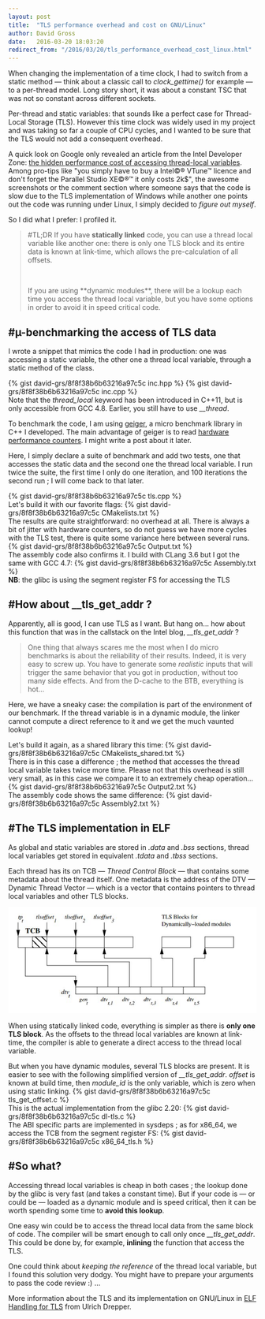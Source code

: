 ```yaml
---
layout: post
title:  "TLS performance overhead and cost on GNU/Linux"
author: David Gross
date:   2016-03-20 18:03:20
redirect_from: "/2016/03/20/tls_performance_overhead_cost_linux.html"
---
```



When changing the implementation of a time clock, I had to switch from a static method &mdash; think about a classic
call to _clock\_gettime()_ for example &mdash; to a per-thread model. Long story short, it was about a constant TSC that
was not so constant across different sockets. 

Per-thread and static variables: that sounds like a perfect case for Thread-Local Storage (TLS). However this time clock
was widely used in my project and was taking so far a couple of CPU cycles, and I wanted to be sure that the TLS would not add
a consequent overhead.

A quick look on Google only revealed an article from the Intel Developer Zone: [the hidden performance cost of accessing 
thread-local variables](https://software.intel.com/en-us/blogs/2011/05/02/the-hidden-performance-cost-of-accessing-thread-local-variables).
Among pro-tips like "you simply have to buy a Intel&copy;&reg; VTune&trade; licence and don't forget the Parallel Studio XE&copy;&reg;&trade; it
only costs 2k$", the awesome screenshots or the comment section where someone says that the code is slow due to the TLS 
implementation of Windows while another one points out the code was running under Linux, I simply decided to _figure out myself_.

So I did what I prefer: I profiled it.

> #TL;DR
> If you have **statically linked** code, you can use a thread local variable like another one: there is only one TLS block and its
> entire data is known at link-time, which allows the pre-calculation of all offsets.
> <p>&nbsp;</p>
> If you are using **dynamic modules**, there will be a lookup each time you access the thread local variable, but
> you have some options in order to avoid it in speed critical code.


#&micro;-benchmarking the access of TLS data
--------------------------------------------
I wrote a snippet that mimics the code I had in production: one was accessing a static variable, the other one a thread
local variable, through a static method of the class. 

{% gist david-grs/8f8f38b6b63216a97c5c inc.hpp %}
{% gist david-grs/8f8f38b6b63216a97c5c inc.cpp %}
<br />
Note that the _thread\_local_ keyword has been introduced in C++11, but is only accessible from GCC 4.8. Earlier, you still
have to use _\_\_thread_.

To benchmark the code, I am using [geiger](https://github.com/david-grs/geiger "Geiger, a micro benchmark library in C++"), a micro
benchmark library in C++ I developed. The main advantage of geiger is to read [hardware performance counters](https://perf.wiki.kernel.org/index.php/Main_Page "Profiling hardware counters").
I might write a post about it later. 

Here, I simply declare a suite of benchmark and add two tests, one that accesses the static data and the second one the thread local variable. I run twice the suite, the first time I only
do one iteration, and 100 iterations the second run ; I will come back to that later.

{% gist david-grs/8f8f38b6b63216a97c5c tls.cpp %}
<br />
Let's build it with our favorite flags:
{% gist david-grs/8f8f38b6b63216a97c5c CMakelists.txt %}
<br />
The results are quite straightforward: no overhead at all. There is always a bit of jitter with hardware counters, so do not 
guess we have more cycles with the TLS test, there is quite some variance here between several runs.
{% gist david-grs/8f8f38b6b63216a97c5c Output.txt %}
<br />
The assembly code also confirms it. I build with CLang 3.6 but I got the same with GCC 4.7:
{% gist david-grs/8f8f38b6b63216a97c5c Assembly.txt %}
<br />
__NB__: the glibc is using the segment register FS for accessing the TLS


#How about \_\_tls\_get\_addr ?
-------------------------------
Apparently, all is good, I can use TLS as I want. But hang on... how about this function that was in the callstack on the 
Intel blog, _\_\_tls\_get\_addr_ ?

> One thing that always scares me the most when I do micro benchmarks is about the reliability of their results. Indeed, it 
> is very easy to screw up. You have to generate some _realistic_ inputs that will trigger the same behavior that you got
> in production, without too many side effects. And from the D-cache to the BTB, everything is hot...

Here, we have a sneaky case: the compilation is part of the environment of our benchmark. If the thread variable is in a dynamic
module, the linker cannot compute a direct reference to it and we get the much vaunted lookup!

Let's build it again, as a shared library this time:
{% gist david-grs/8f8f38b6b63216a97c5c CMakelists_shared.txt %}
<br />
There is in this case a difference ; the method that accesses the thread local variable takes twice more time. Please not that 
this overhead is still very small, as in this case we compare it to an extremely cheap operation...
{% gist david-grs/8f8f38b6b63216a97c5c Output2.txt %}
<br />
The assembly code shows the same difference:
{% gist david-grs/8f8f38b6b63216a97c5c Assembly2.txt %}


#The TLS implementation in ELF
------------------------------
As global and static variables are stored in _.data_ and _.bss_ sections, thread local variables get stored in equivalent 
_.tdata_ and _.tbss_ sections.

Each thread has its on TCB &mdash; _Thread Control Block_ &mdash; that contains some metadata about the thread itself. One
metadata is the address of the DTV &mdash; Dynamic Thread Vector &mdash; which is a vector that contains pointers to 
thread local variables and other TLS blocks.

![TLS implementation](/assets/images/tls_implementation.jpg)

When using statically linked code, everything is simpler as there is __only one TLS block__. As the offsets to the thread local
variables are known at link-time, the compiler is able to generate a direct access to the thread local variable. 

But when you have dynamic modules, several TLS blocks are present. It is easier to see with the following simplified version 
of _\_\_tls\_get\_addr_. _offset_ is known at build time, then _module\_id_ is the only variable, which is zero when using static
linking.
{% gist david-grs/8f8f38b6b63216a97c5c tls_get_offset.c %}
<br />
This is the actual implementation from the glibc 2.20:
{% gist david-grs/8f8f38b6b63216a97c5c dl-tls.c %}
<br />
The ABI specific parts are implemented in sysdeps ; as for x86_64, we access the TCB from the segment register FS:
{% gist david-grs/8f8f38b6b63216a97c5c x86_64_tls.h %}

#So what?
---------
Accessing thread local variables is cheap in both cases ; the lookup done by the glibc is very fast (and takes a constant time). 
But if your code is &mdash; or could be &mdash; loaded as a dynamic module and is speed critical, then it can be worth spending
some time to __avoid this lookup__.

One easy win could be to access the thread local data from the same block of code. The compiler will be smart enough to call only
once _\_\_tls\_get\_addr_. This could be done by, for example, __inlining__ the function that access the TLS. 

One could think about _keeping the reference_ of the thread local variable, but I found this solution very dodgy. You might have to prepare your arguments to pass the code review :) ...

More information about the TLS and its implementation on GNU/Linux in [ELF Handling for TLS](https://www.akkadia.org/drepper/tls.pdf "ELF Handling for TLS from Ulrich Drepper") from Ulrich Drepper.



